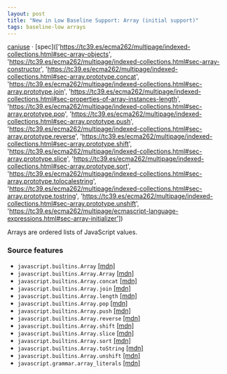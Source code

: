 ```yaml
---
layout: post
title: "New in Low Baseline Support: Array (initial support)"
tags: baseline-low arrays
---
```


[caniuse](https://caniuse.com/?search=array) · [spec](['https://tc39.es/ecma262/multipage/indexed-collections.html#sec-array-objects', 'https://tc39.es/ecma262/multipage/indexed-collections.html#sec-array-constructor', 'https://tc39.es/ecma262/multipage/indexed-collections.html#sec-array.prototype.concat', 'https://tc39.es/ecma262/multipage/indexed-collections.html#sec-array.prototype.join', 'https://tc39.es/ecma262/multipage/indexed-collections.html#sec-properties-of-array-instances-length', 'https://tc39.es/ecma262/multipage/indexed-collections.html#sec-array.prototype.pop', 'https://tc39.es/ecma262/multipage/indexed-collections.html#sec-array.prototype.push', 'https://tc39.es/ecma262/multipage/indexed-collections.html#sec-array.prototype.reverse', 'https://tc39.es/ecma262/multipage/indexed-collections.html#sec-array.prototype.shift', 'https://tc39.es/ecma262/multipage/indexed-collections.html#sec-array.prototype.slice', 'https://tc39.es/ecma262/multipage/indexed-collections.html#sec-array.prototype.sort', 'https://tc39.es/ecma262/multipage/indexed-collections.html#sec-array.prototype.tolocalestring', 'https://tc39.es/ecma262/multipage/indexed-collections.html#sec-array.prototype.tostring', 'https://tc39.es/ecma262/multipage/indexed-collections.html#sec-array.prototype.unshift', 'https://tc39.es/ecma262/multipage/ecmascript-language-expressions.html#sec-array-initializer'])

Arrays are ordered lists of JavaScript values.

### Source features

- ``javascript.builtins.Array`` [[mdn]](https://developer.mozilla.org/en-US/search?q=javascript.builtins.Array)
- ``javascript.builtins.Array.Array`` [[mdn]](https://developer.mozilla.org/en-US/search?q=javascript.builtins.Array.Array)
- ``javascript.builtins.Array.concat`` [[mdn]](https://developer.mozilla.org/en-US/search?q=javascript.builtins.Array.concat)
- ``javascript.builtins.Array.join`` [[mdn]](https://developer.mozilla.org/en-US/search?q=javascript.builtins.Array.join)
- ``javascript.builtins.Array.length`` [[mdn]](https://developer.mozilla.org/en-US/search?q=javascript.builtins.Array.length)
- ``javascript.builtins.Array.pop`` [[mdn]](https://developer.mozilla.org/en-US/search?q=javascript.builtins.Array.pop)
- ``javascript.builtins.Array.push`` [[mdn]](https://developer.mozilla.org/en-US/search?q=javascript.builtins.Array.push)
- ``javascript.builtins.Array.reverse`` [[mdn]](https://developer.mozilla.org/en-US/search?q=javascript.builtins.Array.reverse)
- ``javascript.builtins.Array.shift`` [[mdn]](https://developer.mozilla.org/en-US/search?q=javascript.builtins.Array.shift)
- ``javascript.builtins.Array.slice`` [[mdn]](https://developer.mozilla.org/en-US/search?q=javascript.builtins.Array.slice)
- ``javascript.builtins.Array.sort`` [[mdn]](https://developer.mozilla.org/en-US/search?q=javascript.builtins.Array.sort)
- ``javascript.builtins.Array.toString`` [[mdn]](https://developer.mozilla.org/en-US/search?q=javascript.builtins.Array.toString)
- ``javascript.builtins.Array.unshift`` [[mdn]](https://developer.mozilla.org/en-US/search?q=javascript.builtins.Array.unshift)
- ``javascript.grammar.array_literals`` [[mdn]](https://developer.mozilla.org/en-US/search?q=javascript.grammar.array_literals)
